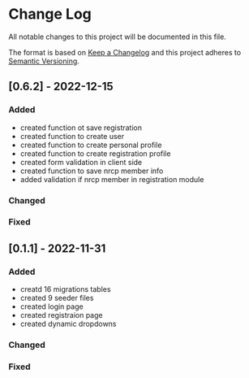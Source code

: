 # Change Log
All notable changes to this project will be documented in this file.
 
The format is based on [Keep a Changelog](http://keepachangelog.com/)
and this project adheres to [Semantic Versioning](http://semver.org/).

## [0.6.2] - 2022-12-15

### Added
- created function ot save registration
- created function to create user
- created function to create personal profile
- created function to create registration profile
- created form validation in client side
- created function to save nrcp member info
- added validation if nrcp member in registration module



### Changed
 
### Fixed

## [0.1.1] - 2022-11-31

### Added
- creatd 16 migrations tables
- created 9 seeder files
- created login page
- created registraion page
- created dynamic dropdowns
 
### Changed
 
### Fixed


